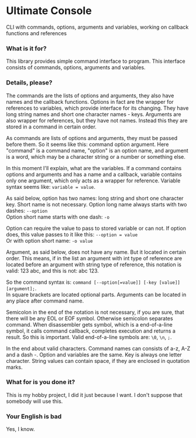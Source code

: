 # Ultimate Console

CLI with commands, options, arguments and variables, working on callback functions and references

### What is it for?

This library provides simple command interface to program. This interface
consists of commands, options, arguments and variables. 

### Details, please?

The commands are the lists of options and arguments, they also have names 
and the callback functions. Options in fact are the wrapper for references to 
variables, which provide interface for its changing. They have long string 
names and short one character names - keys. Arguments are also wrapper for 
references, but they have not names. Instead this they are stored in a command 
in certain order.

As commands are lists of options and arguments, they must be passed before them. 
So it seems like this: command option argument. Here "command" is a command name, 
"option" is an option name, and argument is a word, which may be a character string 
or a number or something else.

In this moment I'll explain, what are the variables. If a command contains options 
and arguments and has a name and a callback, variable contains only one argument, which 
only acts as a wrapper for reference. Variable syntax seems like: `variable = value`.

As said below, option has two names: long string and short one character key. 
Short name is not necessary. Option long name always starts with two dashes: `--option`  
Option short name starts with one dash: `-o`

Option can require the value to pass to stored variable or can not. 
If option does, this value passes to it like this: `--option = value`  
Or with option short name: `-o value`

Argument, as said below, does not have any name. But it located in certain order. 
This means, if in the list an argument with int type of reference are located before 
an argument with string type of reference, this notation is valid: 123 abc, and this 
is not: abc 123.

So the command syntax is: `command [--option[=value]] [-key [value]] [argument];`.  
In square brackets are located optional parts. Arguments can be located in any place 
after command name.

Semicolon in the end of the notation is not necessary, if you are sure, that there 
will be any EOL or EOF symbol. Otherwise semicolon separates command. When disassembler 
gets symbol, which is a end-of-a-line symbol, it calls command callback, completes execution 
and returns a result. So this is important. Valid end-of-a-line symbols are: `\0`, `\n`, `;`.

In the end about valid characters. Command names can consists of a-z, A-Z and a dash -. 
Option and variables are the same. Key is always one letter character. String values can 
contain space, if they are enclosed in quotation marks.

### What for is you done it?

This is my hobby project, I did it just because I want. I don't suppose that somebody 
will use this.

### Your English is bad

Yes, I know.